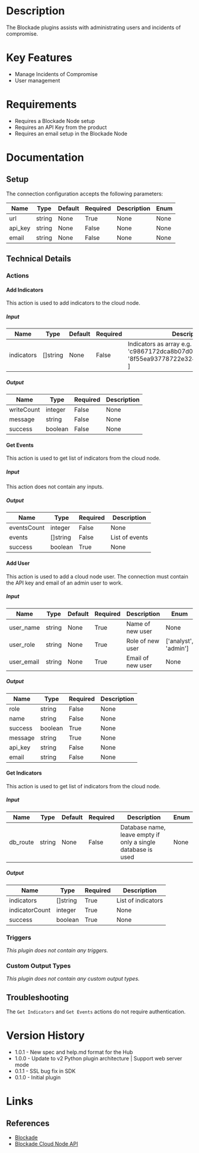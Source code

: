 # Description

The Blockade plugins assists with administrating users and incidents of compromise.

# Key Features

* Manage Incidents of Compromise
* User management

# Requirements

* Requires a Blockade Node setup
* Requires an API Key from the product
* Requires an email setup in the Blockade Node

# Documentation

## Setup

The connection configuration accepts the following parameters:

|Name|Type|Default|Required|Description|Enum|
|----|----|-------|--------|-----------|----|
|url|string|None|True|None|None|
|api_key|string|None|False|None|None|
|email|string|None|False|None|None|

## Technical Details

### Actions

#### Add Indicators

This action is used to add indicators to the cloud node.

##### Input

|Name|Type|Default|Required|Description|Enum|
|----|----|-------|--------|-----------|----|
|indicators|[]string|None|False|Indicators as array e.g. [ 'c9867172dca8b07d06566c78c7265ff2', '8f55ea93778722e32403b0c961295aed' ]|None|

##### Output

|Name|Type|Required|Description|
|----|----|--------|-----------|
|writeCount|integer|False|None|
|message|string|False|None|
|success|boolean|False|None|

#### Get Events

This action is used to get list of indicators from the cloud node.

##### Input

This action does not contain any inputs.

##### Output

|Name|Type|Required|Description|
|----|----|--------|-----------|
|eventsCount|integer|False|None|
|events|[]string|False|List of events|
|success|boolean|True|None|

#### Add User

This action is used to add a cloud node user. The connection must contain the API key and email of an admin user to work.

##### Input

|Name|Type|Default|Required|Description|Enum|
|----|----|-------|--------|-----------|----|
|user_name|string|None|True|Name of new user|None|
|user_role|string|None|True|Role of new user|['analyst', 'admin']|
|user_email|string|None|True|Email of new user|None|

##### Output

|Name|Type|Required|Description|
|----|----|--------|-----------|
|role|string|False|None|
|name|string|False|None|
|success|boolean|True|None|
|message|string|True|None|
|api_key|string|False|None|
|email|string|False|None|

#### Get Indicators

This action is used to get list of indicators from the cloud node.

##### Input

|Name|Type|Default|Required|Description|Enum|
|----|----|-------|--------|-----------|----|
|db_route|string|None|False|Database name, leave empty if only a single database is used|None|

##### Output

|Name|Type|Required|Description|
|----|----|--------|-----------|
|indicators|[]string|True|List of indicators|
|indicatorCount|integer|True|None|
|success|boolean|True|None|

### Triggers

_This plugin does not contain any triggers._

### Custom Output Types

_This plugin does not contain any custom output types._

## Troubleshooting

The `Get Indicators` and `Get Events` actions do not require authentication.

# Version History

* 1.0.1 - New spec and help.md format for the Hub
* 1.0.0 - Update to v2 Python plugin architecture | Support web server mode
* 0.1.1 - SSL bug fix in SDK
* 0.1.0 - Initial plugin

# Links

## References

* [Blockade](https://www.blockade.io)
* [Blockade Cloud Node API](https://github.com/blockadeio/cloud_node)


